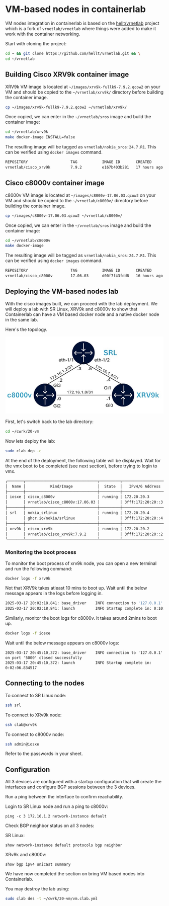 # VM-based nodes in containerlab

VM nodes integration in containerlab is based on the [hellt/vrnetlab](https://github.com/hellt/vrnetlab) project which is a fork of `vrnetlab/vrnetlab` where things were added to make it work with the container networking.

Start with cloning the project:

```bash
cd ~ && git clone https://github.com/hellt/vrnetlab.git && \
cd ~/vrnetlab
```

## Building Cisco XRV9k container image

XRV9k VM image is located at `~/images/xrv9k-fullk9-7.9.2.qcow2` on your VM and should be copied to the `~/vrnetlab/xrv9k/` directory before building the container image.

```bash
cp ~/images/xrv9k-fullk9-7.9.2.qcow2 ~/vrnetlab/xrv9k/
```

Once copied, we can enter in the `~/vrnetlab/sros` image and build the container image:

```bash
cd ~/vrnetlab/xrv9k
make docker-image INSTALL=false
```

The resulting image will be tagged as `vrnetlab/nokia_sros:24.7.R1`. This can be verified using `docker images` command.

```bash
REPOSITORY                   TAG           IMAGE ID       CREATED        SIZE
vrnetlab/cisco_xrv9k         7.9.2         e167b403b281   17 hours ago   2.11GB
```

## Cisco c8000v container image

c8000v VM image is located at `~/images/c8000v-17.06.03.qcow2` on your VM and should be copied to the `~/vrnetlab/c8000v/` directory before building the container image.

```bash
cp ~/images/c8000v-17.06.03.qcow2 ~/vrnetlab/c8000v/
```

Once copied, we can enter in the `~/vrnetlab/sros` image and build the container image:

```bash
cd ~/vrnetlab/c8000v
make docker-image
```

The resulting image will be tagged as `vrnetlab/nokia_sros:24.7.R1`. This can be verified using `docker images` command.

```bash
REPOSITORY                   TAG           IMAGE ID       CREATED        SIZE
vrnetlab/cisco_c8000v        17.06.03      d00f7f43fdd8   16 hours ago   2.86GB
```

## Deploying the VM-based nodes lab

With the cisco images built, we can proceed with the lab deployment. We will deploy a lab with SR Linux, XRV9k and c8000v to show that Containerlab can have a VM based docker node and a native docker node in the same lab.

Here's the topology.

![image](../images/vm-topology.jpg)

First, let's switch back to the lab directory:

```bash
cd ~/cwrk/20-vm
```

Now lets deploy the lab:

```bash
sudo clab dep -c
```

At the end of the deployment, the following table will be displayed. Wait for the vmx boot to be completed (see next section), before trying to login to vmx.

```bash
╭───────┬────────────────────────────────┬─────────┬───────────────────╮
│  Name │           Kind/Image           │  State  │   IPv4/6 Address  │
├───────┼────────────────────────────────┼─────────┼───────────────────┤
│ iosxe │ cisco_c8000v                   │ running │ 172.20.20.3       │
│       │ vrnetlab/cisco_c8000v:17.06.03 │         │ 3fff:172:20:20::3 │
├───────┼────────────────────────────────┼─────────┼───────────────────┤
│ srl   │ nokia_srlinux                  │ running │ 172.20.20.4       │
│       │ ghcr.io/nokia/srlinux          │         │ 3fff:172:20:20::4 │
├───────┼────────────────────────────────┼─────────┼───────────────────┤
│ xrv9k │ cisco_xrv9k                    │ running │ 172.20.20.2       │
│       │ vrnetlab/cisco_xrv9k:7.9.2     │         │ 3fff:172:20:20::2 │
╰───────┴────────────────────────────────┴─────────┴───────────────────╯
```

### Monitoring the boot process

To monitor the boot process of xrv9k node, you can open a new terminal and run the following command:

```bash
docker logs -f xrv9k
```

Not that XRV9k takes atleast 10 mins to boot up. Wait until the below message appears in the logs before logging in.

```bash
2025-03-17 20:02:18,841: base_driver    INFO connection to '127.0.0.1' on port '5000' closed successfully
2025-03-17 20:02:18,841: launch         INFO Startup complete in: 0:10:52.408518
```

Similarly, monitor the boot logs for c8000v. It takes around 2mins to boot up.

```bash
docker logs -f iosxe
```

Wait until the below message appears on c8000v logs:

```
2025-03-17 20:45:10,372: base_driver    INFO connection to '127.0.0.1' on port '5000' closed successfully
2025-03-17 20:45:10,372: launch         INFO Startup complete in: 0:02:06.834517
```

## Connecting to the nodes

To connect to SR Linux node:

```bash
ssh srl
```

To connect to XRv9k node:

```bash
ssh clab@xrv9k
```

To connect to c8000v node:

```bash
ssh admin@iosxe
```

Refer to the passwords in your sheet.

## Configuration

All 3 devices are configured with a startup configuration that will create the interfaces and configure BGP sessions between the 3 devices.

Run a ping between the interface to confirm reachability.

Login to SR Linux node and run a ping to c8000v:

```srl
ping -c 3 172.16.1.2 network-instance default
```

Check BGP neighbor status on all 3 nodes:

SR Linux:

```srl
show network-instance default protocols bgp neighbor
```


XRv9k and c8000v:

```srl
show bgp ipv4 unicast summary
```

We have now completed the section on bring VM based nodes into Containerlab.

You may destroy the lab using:

```bash
sudo clab des -t ~/cwrk/20-vm/vm.clab.yml
```

